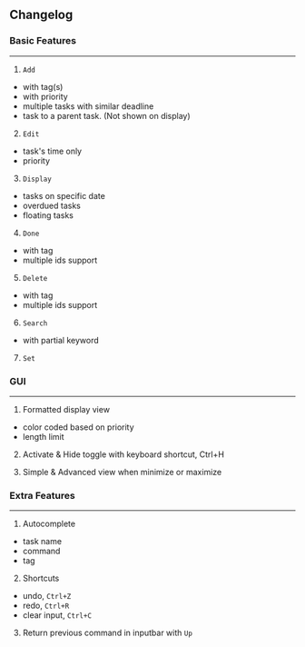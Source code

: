 ## Changelog 

### Basic Features
------------------

1. ``Add`` 
 - with tag(s)
 - with priority 
 - multiple tasks with similar deadline 
 - task to a parent task. (Not shown on display)

2. ``Edit`` 
 - task's time only 
 - priority
 
3. `Display`
 - tasks on specific date
 - overdued tasks
 - floating tasks
 
4. ``Done``
 - with tag
 - multiple ids support
 
5. ``Delete``
 - with tag
 - multiple ids support
 
6. ``Search`` 
 - with partial keyword
 
7. ``Set``

### GUI 
--------
1. Formatted display view 
 - color coded based on priority
 - length limit 
 
2. Activate & Hide toggle with keyboard shortcut, Ctrl+H 

3. Simple & Advanced view when minimize or maximize 

### Extra Features
------------------
1. Autocomplete 
 - task name 
 - command
 - tag
 
2. Shortcuts 
 - undo, `Ctrl+Z`
 - redo, `Ctrl+R`
 - clear input, `Ctrl+C`

3. Return previous command in inputbar with `Up` 

